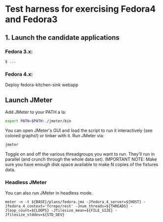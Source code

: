 # Test harness for exercising Fedora4 and Fedora3

## 1. Launch the candidate applications

### Fedora 3.x:

```bash
$ ...
```

### Fedora 4.x:

Deploy fedora-kitchen-sink webapp 


## Launch JMeter

Add JMeter to your PATH a la:

```bash
export PATH=$PATH:./jmeter/bin
```

You can open JMeter's GUI and load the script to run it interactively (see colored graphs!) or tinker with it. Run JMeter via:

```bash
jmeter
```

Toggle on and off the various threadgroups you want to run. They'll run in parallel (and crunch through the whole data set). IMPORTANT NOTE: Make sure you have enough disk space available to make N copies of the fixtures data.


### Headless JMeter

You can also run JMeter in headless mode.

```
meter -n -t ${BASE}/plans/fedora.jmx -Jfedora_4_server=${HOST} -Jfedora_4_context='fcrepo/rest' -Jnum_threads=${THREADS} -Jloop_count=${LOOPS} -Jfilesize_mean=${FILE_SIZE} -Jfilesize_stddev=${STD_DEV}
```



